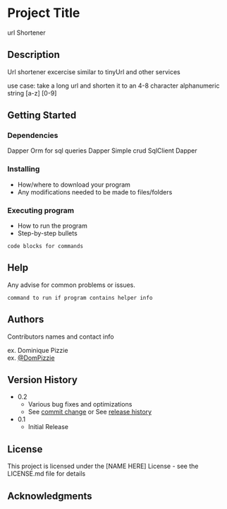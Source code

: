# Project Title

url Shortener

## Description

Url shortener excercise similar to tinyUrl and other services

use case: take a long url and shorten it to an 4-8 character alphanumeric string [a-z] [0-9]

## Getting Started

### Dependencies

Dapper Orm for sql queries
Dapper Simple crud
SqlClient
Dapper


### Installing

* How/where to download your program
* Any modifications needed to be made to files/folders

### Executing program

* How to run the program
* Step-by-step bullets
```
code blocks for commands
```

## Help

Any advise for common problems or issues.
```
command to run if program contains helper info
```

## Authors

Contributors names and contact info

ex. Dominique Pizzie  
ex. [@DomPizzie](https://twitter.com/dompizzie)

## Version History

* 0.2
    * Various bug fixes and optimizations
    * See [commit change]() or See [release history]()
* 0.1
    * Initial Release

## License

This project is licensed under the [NAME HERE] License - see the LICENSE.md file for details

## Acknowledgments
